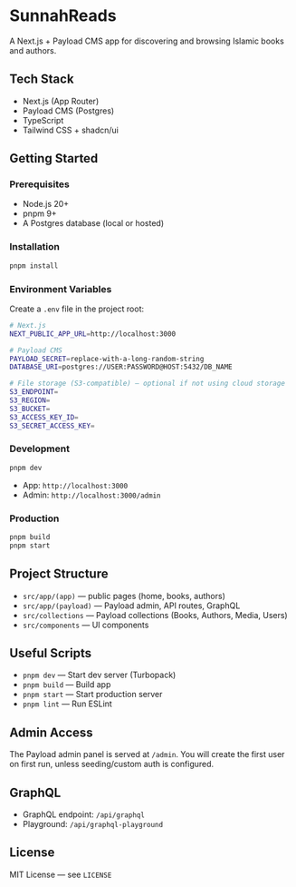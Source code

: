 # SunnahReads

A Next.js + Payload CMS app for discovering and browsing Islamic books and authors.

## Tech Stack
- Next.js (App Router)
- Payload CMS (Postgres)
- TypeScript
- Tailwind CSS + shadcn/ui

## Getting Started

### Prerequisites
- Node.js 20+
- pnpm 9+
- A Postgres database (local or hosted)

### Installation
```bash
pnpm install
```

### Environment Variables
Create a `.env` file in the project root:
```bash
# Next.js
NEXT_PUBLIC_APP_URL=http://localhost:3000

# Payload CMS
PAYLOAD_SECRET=replace-with-a-long-random-string
DATABASE_URI=postgres://USER:PASSWORD@HOST:5432/DB_NAME

# File storage (S3-compatible) — optional if not using cloud storage
S3_ENDPOINT=
S3_REGION=
S3_BUCKET=
S3_ACCESS_KEY_ID=
S3_SECRET_ACCESS_KEY=
```

### Development
```bash
pnpm dev
```
- App: `http://localhost:3000`
- Admin: `http://localhost:3000/admin`

### Production
```bash
pnpm build
pnpm start
```

## Project Structure
- `src/app/(app)` — public pages (home, books, authors)
- `src/app/(payload)` — Payload admin, API routes, GraphQL
- `src/collections` — Payload collections (Books, Authors, Media, Users)
- `src/components` — UI components

## Useful Scripts
- `pnpm dev` — Start dev server (Turbopack)
- `pnpm build` — Build app
- `pnpm start` — Start production server
- `pnpm lint` — Run ESLint

## Admin Access
The Payload admin panel is served at `/admin`. You will create the first user on first run, unless seeding/custom auth is configured.

## GraphQL
- GraphQL endpoint: `/api/graphql`
- Playground: `/api/graphql-playground`

## License
MIT License — see `LICENSE`
